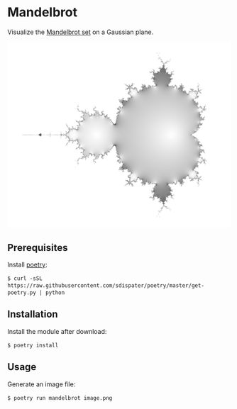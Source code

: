 # Mandelbrot

Visualize the [Mandelbrot set](https://en.wikipedia.org/wiki/Mandelbrot_set) on a Gaussian plane.

![Mandelbrot](image.png)

## Prerequisites

Install [poetry](https://poetry.eustace.io/):

```shell
$ curl -sSL https://raw.githubusercontent.com/sdispater/poetry/master/get-poetry.py | python
```

## Installation

Install the module after download:

```shell
$ poetry install
```

## Usage

Generate an image file:

```shell
$ poetry run mandelbrot image.png
```
